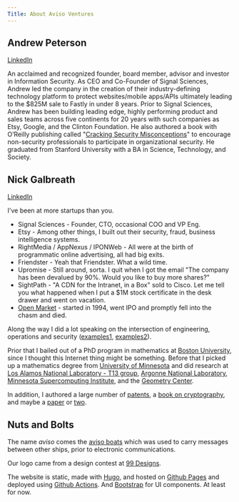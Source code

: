 ```yaml
---
Title: About Aviso Ventures
---
```


## Andrew Peterson

[LinkedIn](https://www.linkedin.com/in/andrewmarshallpeterson/)

An acclaimed and recognized founder, board member, advisor and investor in Information Security. As CEO and Co-Founder of Signal Sciences, Andrew led the company in the creation of their industry-defining technology platform to protect websites/mobile apps/APIs ultimately leading to the $825M sale to Fastly in under 8 years. Prior to Signal Sciences, Andrew has been building leading edge, highly performing product and sales teams across five continents for 20 years with such companies as Etsy, Google, and the Clinton Foundation. He also authored a book with O’Reilly publishing called "[Cracking Security Misconceptions](https://www.oreilly.com/content/cracking-security-misconceptions/)" to encourage non-security professionals to participate in organizational security. He graduated from Stanford University with a BA in Science, Technology, and Society.

## Nick Galbreath

[LinkedIn](https://www.linkedin.com/in/nick-galbreath-1890794/)

I've been at more startups than you.

* Signal Sciences - Founder, CTO, occasional COO and VP Eng.
* Etsy - Among other things, I built out their security, fraud, business intelligence systems.
* RightMedia / AppNexus / IPONWeb - All were at the birth of programmatic online advertising, all had big exits.
* Friendster - Yeah that Friendster.  What a wild time.
* Upromise -  Still around, sorta. I quit when I got the email "The company has been devalued by 90%.  Would you like to buy more shares?"
* SightPath - "A CDN for the Intranet, in a Box" sold to Cisco. Let me tell you what happened when I put a $1M stock certificate in the desk drawer and went on vacation.
* [Open Market](https://en.wikipedia.org/wiki/Open_Market) - started in 1994, went IPO and promptly fell into the chasm and died.

Along the way I did a lot speaking on the intersection of engineering, operations and security ([examples1](https://www.slideshare.net/nickgsuperstar/presentations), [examples2](https://speakerdeck.com/ngalbreath)).

Prior that I bailed out of a PhD program in mathematics at [Boston University](https://www.bu.edu/math/), since I thought this Internet thing might be something. Before that I picked up a mathematics degree from [University of Minnesota](https://cse.umn.edu/math) and did research at [Los Alamos National Laboratory - T13 group](https://cnls.lanl.gov/), [Argonne National Laboratory](https://www.anl.gov/mcs), [Minnesota Supercomputing Institute](https://www.msi.umn.edu/), and the [Geometry Center](https://en.wikipedia.org/wiki/Geometry_Center).

In addition, I authored a large number of [patents](https://patft.uspto.gov/netacgi/nph-Parser?Sect1=PTO2&Sect2=HITOFF&p=1&u=%2Fnetahtml%2FPTO%2Fsearch-bool.html&r=0&f=S&l=50&TERM1=Galbreath%2C+Nicholas&FIELD1=INNM&co1=AND&TERM2=&FIELD2=&d=PTX), a [book on cryptography](https://www.amazon.com/Cryptography-Internet-Database-Applications-Developing/dp/0471210293/ref=sr_1_1?crid=3BB4VEHTZR0UX&keywords=Nick+galbreath&qid=1644966507&sprefix=nick+galbreath%2Caps%2C134&sr=8-1), and maybe a [paper](https://www.computer.org/csdl/proceedings-article/sc/1993/01263494/12OmNAiXjfe) or [two](https://www.osti.gov/biblio/268500-parallel-solution-three-dimensional-time-dependent-ginzburg-landau-equation).

## Nuts and Bolts

The name *aviso* comes the [aviso boats](https://en.wikipedia.org/wiki/Aviso) which was used to carry messages between other ships, prior to electronic communications.

Our logo came from a design contest at [99 Designs](https://99designs.com/).

The website is static, made with [Hugo](https://gohugo.io), and hosted on [Github Pages](https://pages.github.com/) and deployed using [Github Actions](https://github.com/features/actions).  And [Bootstrap](https://getbootstrap.com/) for UI components. At least for now.

